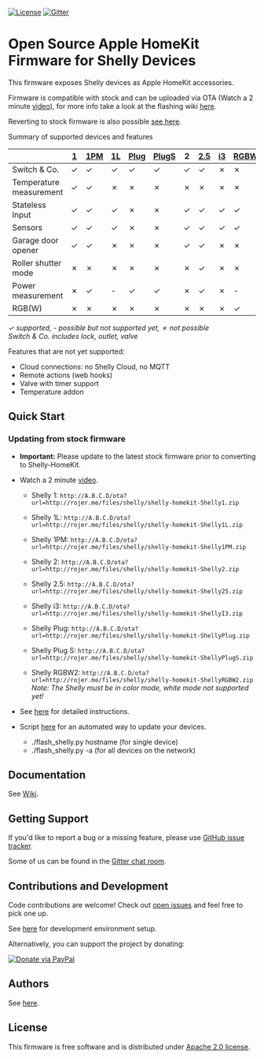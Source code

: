 [![License](https://img.shields.io/badge/License-Apache%202.0-blue.svg)](https://opensource.org/licenses/Apache-2.0)
[![Gitter](https://badges.gitter.im/shelly-homekit/community.svg)](https://gitter.im/shelly-homekit/community?utm_source=badge&utm_medium=badge&utm_campaign=pr-badge)

# Open Source Apple HomeKit Firmware for Shelly Devices

This firmware exposes Shelly devices as Apple HomeKit accessories.

Firmware is compatible with stock and can be uploaded via OTA (Watch a 2 minute [video](https://www.youtube.com/watch?v=BZc-kp4dDRw)), for more info take a look at the flashing wiki [here](https://github.com/mongoose-os-apps/shelly-homekit/wiki/Flashing#updating-from-stock-firmware).

Reverting to stock firmware is also possible [see here](https://github.com/mongoose-os-apps/shelly-homekit/wiki/Flashing#reverting-to-stock-firmware).

Summary of supported devices and features

||[1]|[1PM]|[1L]|[Plug]|[PlugS]|2|[2.5]|[i3]|[RGBW2]|
|-|-|-|-|-|-|-|-|-|-|
|Switch & Co.|✓|✓|✓|✓|✓|✓|✓|✗|✗|
|Temperature measurement|✓|✓|✗|✗|✗|✗|✗|✗|✗|
|Stateless Input|✓|✓|✓|✗|✗|✓|✓|✓|✓|
|Sensors|✓|✓|✓|✗|✗|✓|✓|✓|✓|
|Garage door opener|✓|✓|✗|✗|✗|✓|✓|✗|✗|
|Roller shutter mode|✗|✗|✗|✗|✗|✗|✓|✗|✗|
|Power measurement|✗|✓|-|✓|✓|✗|✓|✗|-|
|RGB(W)|✗|✗|✗|✗|✗|✗|✗|✗|✓|

_✓ supported, - possible but not supported yet, ✗ not possible_  
_Switch & Co. includes lock, outlet, valve_

Features that are not yet supported:
 * Cloud connections: no Shelly Cloud, no MQTT
 * Remote actions (web hooks)
 * Valve with timer support
 * Temperature addon

## Quick Start

### Updating from stock firmware

  * **Important:** Please update to the latest stock firmware prior to converting to Shelly-HomeKit.

  * Watch a 2 minute [video](https://www.youtube.com/watch?v=BZc-kp4dDRw).

    * Shelly 1: `http://A.B.C.D/ota?url=http://rojer.me/files/shelly/shelly-homekit-Shelly1.zip`

    * Shelly 1L: `http://A.B.C.D/ota?url=http://rojer.me/files/shelly/shelly-homekit-Shelly1L.zip`

    * Shelly 1PM: `http://A.B.C.D/ota?url=http://rojer.me/files/shelly/shelly-homekit-Shelly1PM.zip`

    * Shelly 2: `http://A.B.C.D/ota?url=http://rojer.me/files/shelly/shelly-homekit-Shelly2.zip`

    * Shelly 2.5: `http://A.B.C.D/ota?url=http://rojer.me/files/shelly/shelly-homekit-Shelly25.zip`

    * Shelly i3: `http://A.B.C.D/ota?url=http://rojer.me/files/shelly/shelly-homekit-ShellyI3.zip`

    * Shelly Plug: `http://A.B.C.D/ota?url=http://rojer.me/files/shelly/shelly-homekit-ShellyPlug.zip`

    * Shelly Plug S: `http://A.B.C.D/ota?url=http://rojer.me/files/shelly/shelly-homekit-ShellyPlugS.zip`

    * Shelly RGBW2: `http://A.B.C.D/ota?url=http://rojer.me/files/shelly/shelly-homekit-ShellyRGBW2.zip`  
      _Note: The Shelly must be in color mode, white mode not supported yet!_

  * See [here](https://github.com/mongoose-os-apps/shelly-homekit/wiki/Flashing#updating-from-stock-firmware) for detailed instructions.

  * Script [here](https://github.com/mongoose-os-apps/shelly-homekit/wiki/Flashing#Script) for an automated way to update your devices.
    * ./flash_shelly.py hostname  (for single device)
    * ./flash_shelly.py -a  (for all devices on the network)

## Documentation

See [Wiki](https://github.com/mongoose-os-apps/shelly-homekit/wiki).

## Getting Support

If you'd like to report a bug or a missing feature, please use [GitHub issue tracker](https://github.com/mongoose-os-apps/shelly-homekit/issues).

Some of us can be found in the [Gitter chat room](https://gitter.im/shelly-homekit/community).

## Contributions and Development

Code contributions are welcome! Check out [open issues](https://github.com/mongoose-os-apps/shelly-homekit/issues) and feel free to pick one up.

See [here](https://github.com/mongoose-os-apps/shelly-homekit/wiki/Development) for development environment setup.

Alternatively, you can support the project by donating:

[![Donate via PayPal](https://www.paypalobjects.com/en_US/i/btn/btn_donate_SM.gif)](https://www.paypal.com/cgi-bin/webscr?cmd=_s-xclick&hosted_button_id=6KPSKWJDHVLB4)

## Authors

See [here](AUTHORS.md).

## License

This firmware is free software and is distributed under [Apache 2.0 license](LICENSE).

[1]: https://shelly.cloud/products/shelly-1-smart-home-automation-relay/
[1PM]: https://shelly.cloud/products/shelly-1pm-smart-home-automation-relay/
[1L]: https://shelly.cloud/products/shelly-1l-single-wire-smart-home-automation-relay/
[Plug]: https://shelly.cloud/products/shelly-plug-smart-home-automation-device/
[PlugS]: https://shelly.cloud/products/shelly-plug-s-smart-home-automation-device/
[2.5]: https://shelly.cloud/products/shelly-25-smart-home-automation-relay/
[i3]: https://shelly.cloud/products/shelly-i3-smart-home-automation-device/
[RGBW2]: https://shelly.cloud/products/shelly-rgbw2-smart-home-automation-led-controller/
